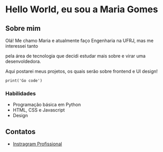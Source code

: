# Hello World, eu sou a Maria Gomes


## Sobre mim

Olá! Me chamo Maria e atualmente faço Engenharia na UFRJ, mas me interessei tanto 

pela área de tecnologia que decidi estudar mais sobre e virar uma desenvoldedora. 

Aqui postarei meus projetos, os quais serão sobre frontend e UI design!


```
print('Go code')
```


### Habilidades

* Programação básica em Python
* HTML, CSS e Javascript
* Design


## Contatos

* [Instragram Profissional](https://www.instagram.com/programarias/) 
